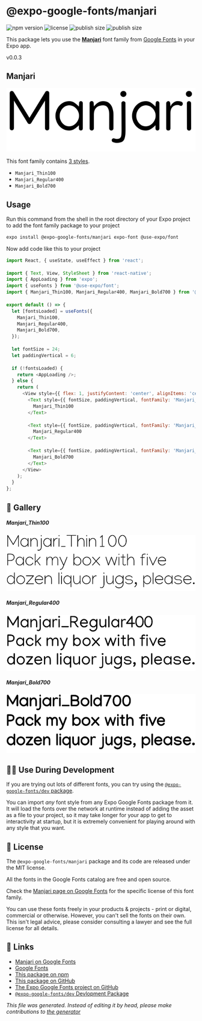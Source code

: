 # @expo-google-fonts/manjari

![npm version](https://flat.badgen.net/npm/v/@expo-google-fonts/manjari)
![license](https://flat.badgen.net/github/license/expo/google-fonts)
![publish size](https://flat.badgen.net/packagephobia/install/@expo-google-fonts/manjari)
![publish size](https://flat.badgen.net/packagephobia/publish/@expo-google-fonts/manjari)

This package lets you use the [**Manjari**](https://fonts.google.com/specimen/Manjari) font family from [Google Fonts](https://fonts.google.com/) in your Expo app.

v0.0.3

## Manjari

![Manjari](./font-family.png)

This font family contains [3 styles](#gallery).

- `Manjari_Thin100`
- `Manjari_Regular400`
- `Manjari_Bold700`

## Usage

Run this command from the shell in the root directory of your Expo project to add the font family package to your project
```sh
expo install @expo-google-fonts/manjari expo-font @use-expo/font
```

Now add code like this to your project
```js
import React, { useState, useEffect } from 'react';

import { Text, View, StyleSheet } from 'react-native';
import { AppLoading } from 'expo';
import { useFonts } from '@use-expo/font';
import { Manjari_Thin100, Manjari_Regular400, Manjari_Bold700 } from '@expo-google-fonts/manjari';

export default () => {
  let [fontsLoaded] = useFonts({
    Manjari_Thin100,
    Manjari_Regular400,
    Manjari_Bold700,
  });

  let fontSize = 24;
  let paddingVertical = 6;

  if (!fontsLoaded) {
    return <AppLoading />;
  } else {
    return (
      <View style={{ flex: 1, justifyContent: 'center', alignItems: 'center' }}>
        <Text style={{ fontSize, paddingVertical, fontFamily: 'Manjari_Thin100' }}>
          Manjari_Thin100
        </Text>

        <Text style={{ fontSize, paddingVertical, fontFamily: 'Manjari_Regular400' }}>
          Manjari_Regular400
        </Text>

        <Text style={{ fontSize, paddingVertical, fontFamily: 'Manjari_Bold700' }}>
          Manjari_Bold700
        </Text>
      </View>
    );
  }
};

```

## 🔡 Gallery

##### Manjari_Thin100
![Manjari_Thin100](./bf27671bb835dda0357f930bf36e8187a3b84c55eee29c45942c1f24658669b6.ttf.png)

##### Manjari_Regular400
![Manjari_Regular400](./1f336f99d4a94b987c207d844c5dcf944f0499c38fa5136e75debe864ea9cb43.ttf.png)

##### Manjari_Bold700
![Manjari_Bold700](./3679ad318e4f3587d288eeeedd62d875b904a491a6163aecc418b38e359be2d4.ttf.png)


## 👩‍💻 Use During Development

If you are trying out lots of different fonts, you can try using the [`@expo-google-fonts/dev` package](https://github.com/expo/google-fonts/tree/master/font-packages/dev#readme).

You can import *any* font style from any Expo Google Fonts package from it. It will load the fonts
over the network at runtime instead of adding the asset as a file to your project, so it may take longer
for your app to get to interactivity at startup, but it is extremely convenient
for playing around with any style that you want.

## 📖 License

The `@expo-google-fonts/manjari` package and its code are released under the MIT license.

All the fonts in the Google Fonts catalog are free and open source.

Check the [Manjari page on Google Fonts](https://fonts.google.com/specimen/Manjari) for the specific license of this font family.

You can use these fonts freely in your products & projects - print or digital, commercial or otherwise. However, you can't sell the fonts on their own. This isn't legal advice, please consider consulting a lawyer and see the full license for all details.

## 🔗 Links

- [Manjari on Google Fonts](https://fonts.google.com/specimen/Manjari)
- [Google Fonts](https://fonts.google.com/)
- [This package on npm](https://www.npmjs.com/package/@expo-google-fonts/manjari)
- [This package on GitHub](https://github.com/expo/google-fonts/tree/master/font-packages/manjari)
- [The Expo Google Fonts project on GitHub](https://github.com/expo/google-fonts)
- [`@expo-google-fonts/dev` Devlopment Package](https://github.com/expo/google-fonts/tree/master/font-packages/dev)


*This file was generated. Instead of editing it by head, please make contributions to [the generator](https://github.com/expo/google-fonts/tree/master/packages/generator)*
